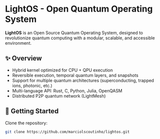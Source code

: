 # LightOS - Open Quantum Operating System

**LightOS** is an Open Source Quantum Operating System, designed to revolutionize quantum computing with a modular, scalable, and accessible environment.

## ✨ Overview

- Hybrid kernel optimized for CPU + QPU execution
- Reversible execution, temporal quantum layers, and snapshots
- Support for multiple quantum architectures (superconducting, trapped ions, photonic, etc.)
- Multi-language API: Rust, C, Python, Julia, OpenQASM
- Distributed P2P quantum network (LightMesh)

## 🚀 Getting Started

Clone the repository:

```bash
git clone https://github.com/marciolscoutinho/lightos.git
